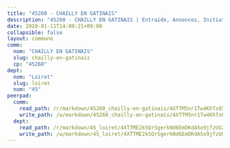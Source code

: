 ```yaml
---
title: "45260 - CHAILLY EN GATINAIS"
description: "45260 - CHAILLY EN GATINAIS | Entraide, Annonces, Initiatives"
date: 2020-01-11T14:09:21+09:00
collapsible: false
layout: commune
comm:
  nom: "CHAILLY EN GATINAIS"
  slug: chailly-en-gatinais
  cp: "45260"
dept:
  nom: "Loiret"
  slug: loiret
  num: "45"
peerpad:
  comm:
    read_path: /r/markdown/45260_chailly-en-gatinais/4XTTM5nr1Tw4KhTs65FcYW8t2wZJ1QdCGf1NWUZPcL2TwAomK
    write_path: /w/markdown/45260_chailly-en-gatinais/4XTTM5nr1Tw4KhTs65FcYW8t2wZJ1QdCGf1NWUZPcL2TwAomK-K3TgV2Z2rcTBTfRWRXC7NPhLkEsV2rKC8gW94oq4itYge2nVL28fjuzUNNxAofWj4dbzGUxCSFxhPdLi365KWKC8Jnh5NUUVmJc5jJRChkNcZcJvwysmG5mdHYJhZoVcwNF9K8ED
  dept:
    read_path: /r/markdown/45_loiret/4XTTME2kSQrSgerkNd6EmDKdA5o9jfzUG2SAG8C2qVYb3YXN4
    write_path: /w/markdown/45_loiret/4XTTME2kSQrSgerkNd6EmDKdA5o9jfzUG2SAG8C2qVYb3YXN4-K3TgULpEDoP6p5UphGUnEGQQDb2AQTj81Z2trE1ZVsdtBZSXUbkVLE9oEias3DdMz5vmgxRH8ErfnuyVj2VYfJxxhBMoq5ZxQCDrb2jTVFkww5uEThgDKwT8pF9LfJGTpqNraKjJ
---
```


